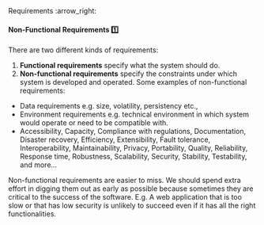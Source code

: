 <link rel="stylesheet" href="{{baseUrl}}/css/textbook.css">

<div class="website-content">

<div id="path">Requirements :arrow_right: </div>

<div id="title">

#### Non-Functional Requirements :one:

</div>

<div id="body">

There are two different kinds of requirements:  

1. **Functional requirements** specify what the system should do.
2. **Non-functional requirements** specify the constraints under which system is developed and operated. Some examples of non-functional requirements:
  * Data requirements e.g. size, volatility, persistency etc.,
  * Environment requirements e.g. technical environment in which system would operate or need to be compatible with.
  * Accessibility, Capacity, Compliance with regulations, Documentation, Disaster recovery, Efficiency, Extensibility, Fault tolerance, Interoperability, Maintainability, Privacy, Portability, Quality, Reliability, Response time, Robustness, Scalability, Security, Stability, Testability, and more…

Non-functional requirements are easier to miss. We should spend extra effort in digging them out as early as possible because sometimes they are critical to the success of the software. E.g. A web application that is too slow or that has low security is unlikely to succeed even if it has all the right functionalities.

</div>

<div id="extras">
<div>

</div>
